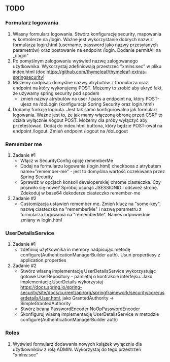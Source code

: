 ## TODO

### Formularz logowania
1. Własny formularz logowania. Stwórz konfigurację security, mapowania w kontrolerze na /login. Ważne jest wykorzystanie dobrych nazw z formularza login.html (username, password jako nazwy przesyłanych parametrów) oraz postowanie na endpoint /login. Dodanie permitAll na „/login"
2. Po pomyślnym zalogowaniu wyświetl nazwę zalogowanego użytkownika. Wykorzystaj zdefiniowają przestrzeć "xmlns:sec" w pliku index.html (doc https://github.com/thymeleaf/thymeleaf-extras-springsecurity)
3. Możemy nadpisać domyślne nazwy atrybutów z formularza oraz endpoint na który wykonujemy POST. Możemy to zrobić aby ukryć fakt, że używamy spring security pod spodem
    * zmień nazwy atrybutów na user / pass a endpoint na, który POST-ujesz na /doLogin (konfiguracja Spring Security oraz login.html)
4. Dodamy funkcję logouta. Jest tak samo konfigurowalna jak formularz logowania. Ważne jest to, że jak mamy włączoną obronę przed CSRF to działa wyłącznie /logout POST. Możemy dla próby wyłączyć aby przetestować. Dodaj do index.html buttona, który będzie POST-ował na endpoint /logout. Zmień endpoint /logout na /doLogout

### Remember me
1. Zadanie #1
    * Włącz w SecurityConfig opcję rememberMe
    * Dodaj na formularzu logowania (login.html) checkboxa z atrybutem name="remember-me" - jest to domyślna wartość oczekiwana przez Spring Security
    * Sprawdź w opcjach konsoli developerskiej chrome ciasteczka. Czy pojawiło się nowe? Spróbuj usunąć JSESSIONID i odśwież stronę. Zdekoduj w base64 dekoderze ciasteczko remember-me
2. Zadanie #2
    * Customizacja ustawień remember me. Zmień klucz na "some-key", nazwę ciasteczka na "rememberMe" i nazwę parametru z formularza logowania na "rememberMe". Nanieś odpowiednie zmiany w login.html

### UserDetailsService
1. Zadanie #1
    * zdefiniuj użytkownika in memory nadpisując metodę configure(AuthenticationManagerBuilder auth). Usuń propertiesy z application.properties
2. Zadanie #2
    * Stwórz własną implementację UserDetailsService wykorzystując gotowe UserRepository - pamiętaj o kontrakcie interfejsu. Jako implementację UserDetails wykorzystaj https://docs.spring.io/spring-security/site/docs/current/api/org/springframework/security/core/userdetails/User.html, jako GrantedAuthority -> SimpleGrantedAuthority
    * Stwórz beana PasswordEncoder NoOpPasswordEncoder
    * Skonfiguruj własną implementację UserDetailsService w metodzie configure(AuthenticationManagerBuilder auth)
    
### Roles
1. Wyświetl formularz dodawania nowych książek wyłącznie dla użytkowników z rolą ADMIN. Wykorzystaj do tego przestrzeń "xmlns:sec"